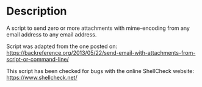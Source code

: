 # Description
A script to send zero or more attachments with mime-encoding from any email address to any email address.

Script was adapted from the one posted on: https://backreference.org/2013/05/22/send-email-with-attachments-from-script-or-command-line/

This script has been checked for bugs with the online ShellCheck website: https://www.shellcheck.net/
